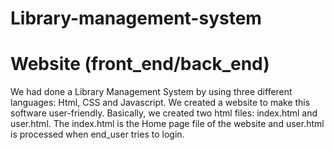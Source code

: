 # Library-management-system
# Website (front_end/back_end)
We had done a Library Management System by using three different languages: Html, CSS and Javascript. We created a website to make this software user-friendly.
Basically, we created two html files: index.html and user.html. 
The index.html is the Home page file of the website and user.html is processed when end_user tries to login.
